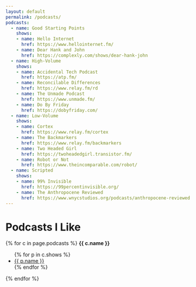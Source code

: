 ```yaml
---
layout: default
permalink: /podcasts/
podcasts:
  - name: Good Starting Points
    shows:
    - name: Hello Internet
      href: https://www.hellointernet.fm/
    - name: Dear Hank and John
      href: https://complexly.com/shows/dear-hank-john
  - name: High-Volume
    shows:
    - name: Accidental Tech Podcast
      href: https://atp.fm/
    - name: Reconcilable Differences
      href: https://www.relay.fm/rd
    - name: The Unmade Podcast
      href: https://www.unmade.fm/
    - name: Do By Friday
      href: https://dobyfriday.com/
  - name: Low-Volume
    shows:
    - name: Cortex
      href: https://www.relay.fm/cortex
    - name: The Backmarkers
      href: https://www.relay.fm/backmarkers
    - name: Two Headed Girl
      href: https://twoheadedgirl.transistor.fm/
    - name: Robot or Not
      href: https://www.theincomparable.com/robot/
  - name: Scripted
    shows:
    - name: 99% Invisible
      href: https://99percentinvisible.org/
    - name: The Anthropocene Reviewed
      href: https://www.wnycstudios.org/podcasts/anthropocene-reviewed
---
```

# Podcasts I Like

{% for c in page.podcasts %}
  **{{ c.name }}**
  <ul>
  {% for p in c.shows %}
    <li><a href="{{ p.href }}">{{ p.name }}</a></li>
  {% endfor %}
  </ul>
{% endfor %}
